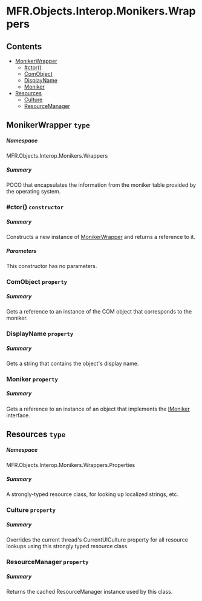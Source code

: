 <a name='assembly'></a>
# MFR.Objects.Interop.Monikers.Wrappers

## Contents

- [MonikerWrapper](#T-MFR-Objects-Interop-Monikers-Wrappers-MonikerWrapper 'MFR.Objects.Interop.Monikers.Wrappers.MonikerWrapper')
  - [#ctor()](#M-MFR-Objects-Interop-Monikers-Wrappers-MonikerWrapper-#ctor 'MFR.Objects.Interop.Monikers.Wrappers.MonikerWrapper.#ctor')
  - [ComObject](#P-MFR-Objects-Interop-Monikers-Wrappers-MonikerWrapper-ComObject 'MFR.Objects.Interop.Monikers.Wrappers.MonikerWrapper.ComObject')
  - [DisplayName](#P-MFR-Objects-Interop-Monikers-Wrappers-MonikerWrapper-DisplayName 'MFR.Objects.Interop.Monikers.Wrappers.MonikerWrapper.DisplayName')
  - [Moniker](#P-MFR-Objects-Interop-Monikers-Wrappers-MonikerWrapper-Moniker 'MFR.Objects.Interop.Monikers.Wrappers.MonikerWrapper.Moniker')
- [Resources](#T-MFR-Objects-Interop-Monikers-Wrappers-Properties-Resources 'MFR.Objects.Interop.Monikers.Wrappers.Properties.Resources')
  - [Culture](#P-MFR-Objects-Interop-Monikers-Wrappers-Properties-Resources-Culture 'MFR.Objects.Interop.Monikers.Wrappers.Properties.Resources.Culture')
  - [ResourceManager](#P-MFR-Objects-Interop-Monikers-Wrappers-Properties-Resources-ResourceManager 'MFR.Objects.Interop.Monikers.Wrappers.Properties.Resources.ResourceManager')

<a name='T-MFR-Objects-Interop-Monikers-Wrappers-MonikerWrapper'></a>
## MonikerWrapper `type`

##### Namespace

MFR.Objects.Interop.Monikers.Wrappers

##### Summary

POCO that encapsulates the information from the moniker table provided
by the operating system.

<a name='M-MFR-Objects-Interop-Monikers-Wrappers-MonikerWrapper-#ctor'></a>
### #ctor() `constructor`

##### Summary

Constructs a new instance of
[MonikerWrapper](#T-MFR-Objects-Interop-Monikers-Wrappers-MonikerWrapper 'MFR.Objects.Interop.Monikers.Wrappers.MonikerWrapper')
and returns a
reference to it.

##### Parameters

This constructor has no parameters.

<a name='P-MFR-Objects-Interop-Monikers-Wrappers-MonikerWrapper-ComObject'></a>
### ComObject `property`

##### Summary

Gets a reference to an instance of the COM object that corresponds
to the moniker.

<a name='P-MFR-Objects-Interop-Monikers-Wrappers-MonikerWrapper-DisplayName'></a>
### DisplayName `property`

##### Summary

Gets a string that contains the object's display name.

<a name='P-MFR-Objects-Interop-Monikers-Wrappers-MonikerWrapper-Moniker'></a>
### Moniker `property`

##### Summary

Gets a reference to an instance of an object that implements the
[IMoniker](http://msdn.microsoft.com/query/dev14.query?appId=Dev14IDEF1&l=EN-US&k=k:System.Runtime.InteropServices.ComTypes.IMoniker 'System.Runtime.InteropServices.ComTypes.IMoniker') interface.

<a name='T-MFR-Objects-Interop-Monikers-Wrappers-Properties-Resources'></a>
## Resources `type`

##### Namespace

MFR.Objects.Interop.Monikers.Wrappers.Properties

##### Summary

A strongly-typed resource class, for looking up localized strings, etc.

<a name='P-MFR-Objects-Interop-Monikers-Wrappers-Properties-Resources-Culture'></a>
### Culture `property`

##### Summary

Overrides the current thread's CurrentUICulture property for all
  resource lookups using this strongly typed resource class.

<a name='P-MFR-Objects-Interop-Monikers-Wrappers-Properties-Resources-ResourceManager'></a>
### ResourceManager `property`

##### Summary

Returns the cached ResourceManager instance used by this class.
